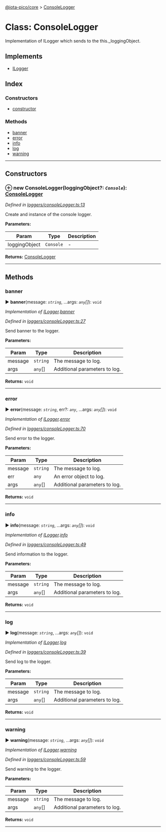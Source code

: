 [@iota-pico/core](../README.md) > [ConsoleLogger](../classes/consolelogger.md)



# Class: ConsoleLogger


Implementation of ILogger which sends to the this._loggingObject.

## Implements

* [ILogger](../interfaces/ilogger.md)

## Index

### Constructors

* [constructor](consolelogger.md#constructor)


### Methods

* [banner](consolelogger.md#banner)
* [error](consolelogger.md#error)
* [info](consolelogger.md#info)
* [log](consolelogger.md#log)
* [warning](consolelogger.md#warning)



---
## Constructors
<a id="constructor"></a>


### ⊕ **new ConsoleLogger**(loggingObject?: *`Console`*): [ConsoleLogger](consolelogger.md)


*Defined in [loggers/consoleLogger.ts:13](https://github.com/iotaeco/iota-pico-core/blob/512f87a/src/loggers/consoleLogger.ts#L13)*



Create and instance of the console logger.


**Parameters:**

| Param | Type | Description |
| ------ | ------ | ------ |
| loggingObject | `Console`   |  - |





**Returns:** [ConsoleLogger](consolelogger.md)

---


## Methods
<a id="banner"></a>

###  banner

► **banner**(message: *`string`*, ...args: *`any`[]*): `void`



*Implementation of [ILogger](../interfaces/ilogger.md).[banner](../interfaces/ilogger.md#banner)*

*Defined in [loggers/consoleLogger.ts:27](https://github.com/iotaeco/iota-pico-core/blob/512f87a/src/loggers/consoleLogger.ts#L27)*



Send banner to the logger.


**Parameters:**

| Param | Type | Description |
| ------ | ------ | ------ |
| message | `string`   |  The message to log. |
| args | `any`[]   |  Additional parameters to log. |





**Returns:** `void`





___

<a id="error"></a>

###  error

► **error**(message: *`string`*, err?: *`any`*, ...args: *`any`[]*): `void`



*Implementation of [ILogger](../interfaces/ilogger.md).[error](../interfaces/ilogger.md#error)*

*Defined in [loggers/consoleLogger.ts:70](https://github.com/iotaeco/iota-pico-core/blob/512f87a/src/loggers/consoleLogger.ts#L70)*



Send error to the logger.


**Parameters:**

| Param | Type | Description |
| ------ | ------ | ------ |
| message | `string`   |  The message to log. |
| err | `any`   |  An error object to log. |
| args | `any`[]   |  Additional parameters to log. |





**Returns:** `void`





___

<a id="info"></a>

###  info

► **info**(message: *`string`*, ...args: *`any`[]*): `void`



*Implementation of [ILogger](../interfaces/ilogger.md).[info](../interfaces/ilogger.md#info)*

*Defined in [loggers/consoleLogger.ts:49](https://github.com/iotaeco/iota-pico-core/blob/512f87a/src/loggers/consoleLogger.ts#L49)*



Send information to the logger.


**Parameters:**

| Param | Type | Description |
| ------ | ------ | ------ |
| message | `string`   |  The message to log. |
| args | `any`[]   |  Additional parameters to log. |





**Returns:** `void`





___

<a id="log"></a>

###  log

► **log**(message: *`string`*, ...args: *`any`[]*): `void`



*Implementation of [ILogger](../interfaces/ilogger.md).[log](../interfaces/ilogger.md#log)*

*Defined in [loggers/consoleLogger.ts:39](https://github.com/iotaeco/iota-pico-core/blob/512f87a/src/loggers/consoleLogger.ts#L39)*



Send log to the logger.


**Parameters:**

| Param | Type | Description |
| ------ | ------ | ------ |
| message | `string`   |  The message to log. |
| args | `any`[]   |  Additional parameters to log. |





**Returns:** `void`





___

<a id="warning"></a>

###  warning

► **warning**(message: *`string`*, ...args: *`any`[]*): `void`



*Implementation of [ILogger](../interfaces/ilogger.md).[warning](../interfaces/ilogger.md#warning)*

*Defined in [loggers/consoleLogger.ts:59](https://github.com/iotaeco/iota-pico-core/blob/512f87a/src/loggers/consoleLogger.ts#L59)*



Send warning to the logger.


**Parameters:**

| Param | Type | Description |
| ------ | ------ | ------ |
| message | `string`   |  The message to log. |
| args | `any`[]   |  Additional parameters to log. |





**Returns:** `void`





___


